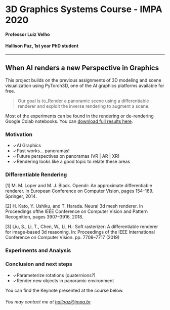 # 3D Graphics Systems Course - IMPA 2020

#### Professor Luiz Velho
#### Hallison Paz, 1st year PhD student
---------

## When AI renders a new Perspective in Graphics

This project builds on the previous assignments of 3D modeling and scene visualization using PyTorch3D, one of the AI graphics platforms available for free. 

> Our goal is to_Render a panoramic scene using a differentiable
> renderer and exploit the inverse rendering to augment a scene.

Most of the experiments can be found in the rendering or de-rendering Google Colab notebooks. You can [download full results here](https://drive.google.com/drive/folders/1IUPjgpALrnlfuBMZir779LogZt2_ZxAR?usp=sharing).

### Motivation
-   ✓AI Graphics
-   ✓Past works… panoramas!
-   ✓Future perspectives on panoramas (VR | AR | XR)
-   ✓Rendering looks like a good topic to relate these areas

### Differentiable Rendering

[1] M. M. Loper and M. J. Black. Opendr: An approximate differentiable renderer. In European Conference on Computer Vision, pages 154–169. Springer, 2014.

[2] H. Kato, Y. Ushiku, and T. Harada. Neural 3d mesh renderer. In Proceedings ofthe IEEE Conference on Computer Vision and Pattern Recognition, pages 3907–3916, 2018.

[3] Liu, S., Li, T., Chen, W., Li, H.: Soft rasterizer: A differentiable renderer for image-based 3d reasoning. In: Proceedings of the IEEE International Conference on Computer Vision. pp. 7708–7717 (2019)


### Experiments and Analysis


### Conclusion and next steps

-   ✓Parameterize rotations (quaternions?)
-   ✓Render new objects in panoramic environment

You can find the Keynote presented at the course below.


###### You may contact me at hallpaz@impa.br
<!--stackedit_data:
eyJoaXN0b3J5IjpbMTUzMDY2NDkzOSwxODM2ODU3ODk5XX0=
-->